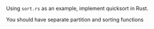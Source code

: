 Using `sort.rs` as an example, implement quicksort in Rust.

You should have separate partition and sorting functions
